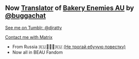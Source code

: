 ## Now [Translator](https://djratty.tumblr.com/post/693142158949203968/part-1-bakery-enemies-ru) of [Bakery Enemies AU](https://buggachat.tumblr.com/post/644149191443152896/a-little-cover-for-my-bakery-enemies-au-no) by [@buggachat](https://buggachat.tumblr.com/)
[See me on Tumblr: @djratty](https://djratty.tumblr.com)

[Contact me with Matrix](https://matrix.to/#/@djratty:foilhat.tk)

- From Russia :ru:🤍💙🤍:ru: [(Не трогай ебучую повестку)](https://throbbing-glitter-8ace.mobilization.workers.dev/)
- Now all in BEAU Fandom
